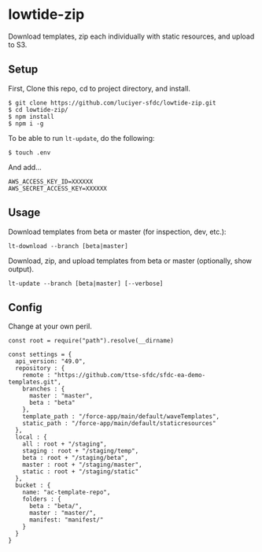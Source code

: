 # lowtide-zip

Download templates, zip each individually with static resources, and upload to S3.

## Setup

First, Clone this repo, cd to project directory, and install.

```
$ git clone https://github.com/luciyer-sfdc/lowtide-zip.git
$ cd lowtide-zip/
$ npm install
$ npm i -g
```

To be able to run `lt-update`, do the following:
```
$ touch .env
```

And add...
```
AWS_ACCESS_KEY_ID=XXXXXX
AWS_SECRET_ACCESS_KEY=XXXXXX
```


## Usage

Download templates from beta or master (for inspection, dev, etc.):
```
lt-download --branch [beta|master]
```
Download, zip, and upload templates from beta or master (optionally, show output).
```
lt-update --branch [beta|master] [--verbose]
```

## Config

Change at your own peril.

```
const root = require("path").resolve(__dirname)

const settings = {
  api_version: "49.0",
  repository : {
    remote : "https://github.com/ttse-sfdc/sfdc-ea-demo-templates.git",
    branches : {
      master : "master",
      beta : "beta"
    },
    template_path : "/force-app/main/default/waveTemplates",
    static_path : "/force-app/main/default/staticresources"
  },
  local : {
    all : root + "/staging",
    staging : root + "/staging/temp",
    beta : root + "/staging/beta",
    master : root + "/staging/master",
    static : root + "/staging/static"
  },
  bucket : {
    name: "ac-template-repo",
    folders : {
      beta : "beta/",
      master : "master/",
      manifest: "manifest/"
    }
  }
}
```
